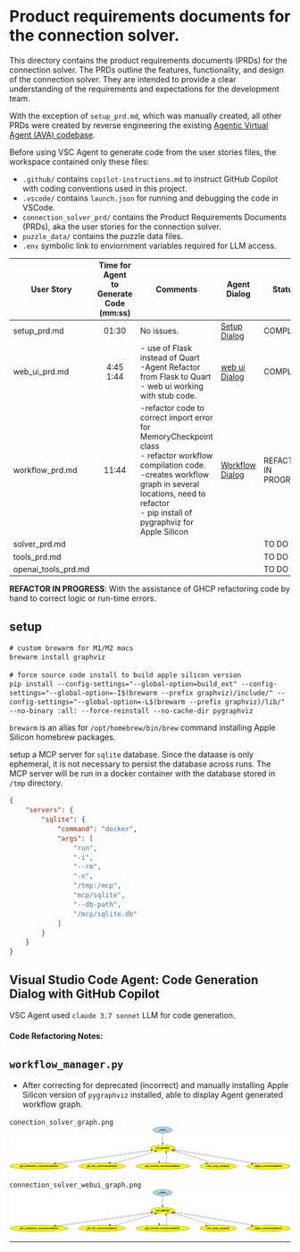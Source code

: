 # Product requirements documents for the connection solver.

This directory contains the product requirements documents (PRDs) for the connection solver. 
The PRDs outline the features, functionality, and design of the connection solver. They are intended to provide a clear understanding of the requirements and expectations for the development team.

With the exception of `setup_prd.md`, which was manually created, all other PRDs were created by reverse engineering the existing [Agentic Virtual Agent (AVA) codebase](https://github.com/jimthompson5802/connection_solver).

Before using VSC Agent to generate code from the user stories files, the workspace contained only these files:
- `.github/` contains `copilot-instructions.md` to instruct GitHub Copilot with coding conventions used in this project.
- `.vscode/` contains `launch.json` for running and debugging the code in VSCode.
- `connection_solver_prd/` contains the Product Requirements Documents (PRDs), aka the user stories for the connection solver.
- `puzzle_data/` contains the puzzle data files.
- `.env` symbolic link to enviornment variables required for LLM access.



|User Story|Time for Agent<br>to Generate Code (mm:ss)|Comments|Agent Dialog|Status|
|---|:---:|---|-----|----|
|setup_prd.md|01:30|No issues.|[Setup Dialog](agent_dialog/agent_setup.md)|COMPLETE|
|web_ui_prd.md|4:45<br>1:44|- use of Flask instead of Quart<br>-Agent Refactor from Flask to Quart<br>- web ui working with stub code.|[web ui Dialog](agent_dialog/agent_webui.md)|COMPLETE|
|workflow_prd.md|11:44|-refactor code to correct import error for MemoryCheckpoint class<br>- refactor workflow compilation code.<br>-creates workflow graph in several locations, need to refactor<br>- pip install of pygraphviz for Apple Silicon|[Workflow Dialog](agent_dialog/agent_workflow.md)|REFACTOR IN PROGRESS|
|solver_prd.md||||TO DO|
|tools_prd.md||||TO DO|
|openai_tools_prd.md||||TO DO|

**REFACTOR IN PROGRESS**: With the assistance of GHCP refactoring code by hand to correct logic or run-time errors.

## setup 
```
# custom brewarm for M1/M2 macs
brewarm install graphviz
 
# force source code install to build apple silicon version
pip install --config-settings="--global-option=build_ext" --config-settings="--global-option=-I$(brewarm --prefix graphviz)/include/" --config-settings="--global-option=-L$(brewarm --prefix graphviz)/lib/" --no-binary :all: --force-reinstall --no-cache-dir pygraphviz 
```

`brewarm` is an alias for `/opt/homebrew/bin/brew` command installing Apple Silicon homebrew packages.

setup a MCP server for `sqlite` database.
Since the dataase is only ephemeral, it is not necessary to persist the database across runs. The MCP server will be run in a docker container with the database stored in `/tmp` directory.
```json
{
    "servers": {
        "sqlite": {
            "command": "docker",
            "args": [
                "run",
                "-i",
                "--rm",
                "-v",
                "/tmp:/mcp",
                "mcp/sqlite",
                "--db-path",
                "/mcp/sqlite.db"
            ]
        }
    }
}
```

## Visual Studio Code Agent: Code Generation Dialog with GitHub Copilot

VSC Agent used `claude 3.7 sonnet` LLM for code generation.


#### Code Refactoring Notes:

## `workflow_manager.py`

* After correcting for deprecated (incorrect) and manually installing Apple Silicon version of `pygraphviz` installed, able to display Agent generated workflow graph.

`conection_solver_graph.png`
![](images/connection_solver_graph.png)

`connection_solver_webui_graph.png`
![](images/connection_solver_webui_graph.png)

---